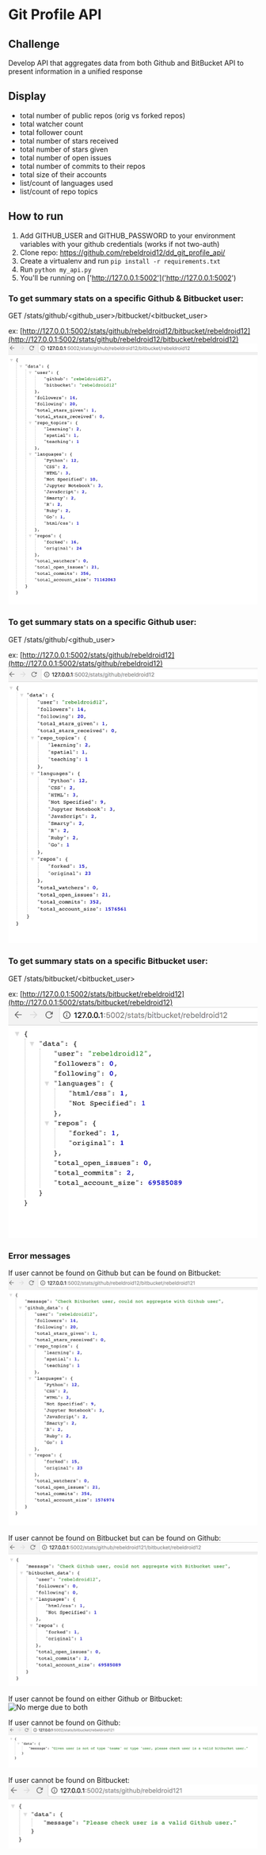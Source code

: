 # Git Profile API

## Challenge

Develop API that aggregates data from both Github and BitBucket API to present information in a unified response

## Display

- total number of public repos (orig vs forked repos)
- total watcher count
- total follower count
- total number of stars received
- total number of stars given
- total number of open issues
- total number of commits to their repos
- total size of their accounts
- list/count of languages used
- list/count of repo topics

## How to run
1. Add GITHUB_USER and GITHUB_PASSWORD to your environment variables with your github credentials (works if not two-auth)
2. Clone repo: https://github.com/rebeldroid12/dd_git_profile_api/
3. Create a virtualenv and run `pip install -r requirements.txt`
4. Run `python my_api.py`
5. You'll be running on ['http://127.0.0.1:5002']('http://127.0.0.1:5002')


### To get summary stats on a specific Github & Bitbucket user:
GET /stats/github/<github_user>/bitbucket/<bitbucket_user>

ex: [http://127.0.0.1:5002/stats/github/rebeldroid12/bitbucket/rebeldroid12](http://127.0.0.1:5002/stats/github/rebeldroid12/bitbucket/rebeldroid12)
![Aggregated stats](https://github.com/rebeldroid12/dd_git_profile_api/blob/master/misc/merged.png)


### To get summary stats on a specific Github user:
GET /stats/github/<github_user>

ex: [http://127.0.0.1:5002/stats/github/rebeldroid12](http://127.0.0.1:5002/stats/github/rebeldroid12)
![Github stats only](https://github.com/rebeldroid12/dd_git_profile_api/blob/master/misc/github.png)


### To get summary stats on a specific Bitbucket user:
GET /stats/bitbucket/<bitbucket_user>

ex: [http://127.0.0.1:5002/stats/bitbucket/rebeldroid12](http://127.0.0.1:5002/stats/bitbucket/rebeldroid12)
![Bitbucket stats only](https://github.com/rebeldroid12/dd_git_profile_api/blob/master/misc/bitbucket.png)

### Error messages
If user cannot be found on Github but can be found on Bitbucket:
![No merge due to Github user](https://github.com/rebeldroid12/dd_git_profile_api/blob/master/misc/no_merge_on_github.png)

If user cannot be found on Bitbucket but can be found on Github:
![No merge due to Bitbucket user](https://github.com/rebeldroid12/dd_git_profile_api/blob/master/misc/no_merge_on_bitbucket.png)

If user cannot be found on either Github or Bitbucket:
![No merge due to both](https://github.com/rebeldroid12/dd_git_profile_api/blob/master/misc/no_merge_on_both.png)

If user cannot be found on Github:
![Bad github](https://github.com/rebeldroid12/dd_git_profile_api/blob/master/misc/bad_github.png)

If user cannot be found on Bitbucket:
![Bad bitbucket](https://github.com/rebeldroid12/dd_git_profile_api/blob/master/misc/bad_bitbucket.png)
